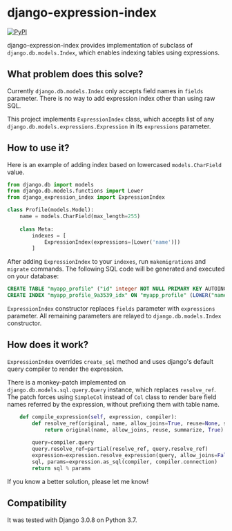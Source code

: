# django-expression-index

[![PyPI](https://img.shields.io/pypi/v/django-expression-index.svg)](https://pypi.org/project/django-expression-index/)

django-expression-index provides implementation of subclass of `django.db.models.Index`, which enables indexing tables using expressions.

## What problem does this solve?

Currently `django.db.models.Index` only accepts field names in `fields` parameter. There is no way to add expression index other than using raw SQL.

This project implements `ExpressionIndex` class, which accepts list  of any `django.db.models.expressions.Expression` in its `expressions` parameter.

## How to use it?

Here is an example of adding index based on lowercased `models.CharField` value.

```python
from django.db import models
from django.db.models.functions import Lower
from django_expression_index import ExpressionIndex

class Profile(models.Model):
    name = models.CharField(max_length=255)
    
    class Meta:
        indexes = [
            ExpressionIndex(expressions=[Lower('name')])
        ]
```

After adding `ExpressionIndex` to your `indexes`, run `makemigrations` and `migrate` commands. The following SQL code will be generated and executed on your database:
```sql
CREATE TABLE "myapp_profile" ("id" integer NOT NULL PRIMARY KEY AUTOINCREMENT, "name" varchar(255) NOT NULL);
CREATE INDEX "myapp_profile_9a3539_idx" ON "myapp_profile" (LOWER("name"));
```

`ExpressionIndex` constructor replaces `fields` parameter with `expressions` parameter. All remaining parameters are relayed to `django.db.models.Index` constructor.

## How does it work?
`ExpressionIndex` overrides `create_sql` method and uses django's default query compiler to render the expression.

There is a monkey-patch implemented on `django.db.models.sql.query.Query` instance, which replaces `resolve_ref`. The patch forces using `SimpleCol` instead of `Col` class to render bare field names referred by the expression, without prefixing them with table name.

```python
    def compile_expression(self, expression, compiler):
        def resolve_ref(original, name, allow_joins=True, reuse=None, summarize=False, simple_col=False):
            return original(name, allow_joins, reuse, summarize, True)
        
        query=compiler.query
        query.resolve_ref=partial(resolve_ref, query.resolve_ref)
        expression=expression.resolve_expression(query, allow_joins=False)
        sql, params=expression.as_sql(compiler, compiler.connection)
        return sql % params
```

If you know a better solution, please let me know!

## Compatibility

It was tested with Django 3.0.8 on Python 3.7.